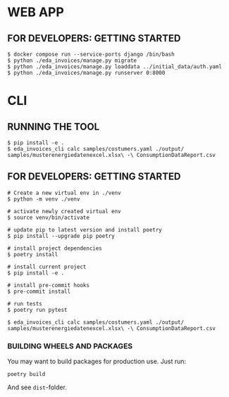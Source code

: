 # WEB APP

## FOR DEVELOPERS: GETTING STARTED

    $ docker compose run --service-ports django /bin/bash
    $ python ./eda_invoices/manage.py migrate
    $ python ./eda_invoices/manage.py loaddata ../initial_data/auth.yaml
    $ python ./eda_invoices/manage.py runserver 0:8000


# CLI

## RUNNING THE TOOL

    $ pip install -e .
    $ eda_invoices_cli calc samples/costumers.yaml ./output/ samples/musterenergiedatenexcel.xlsx\ -\ ConsumptionDataReport.csv


## FOR DEVELOPERS: GETTING STARTED

    # Create a new virtual env in ./venv
    $ python -m venv ./venv

    # activate newly created virtual env
    $ source venv/bin/activate

    # update pip to latest version and install poetry
    $ pip install --upgrade pip poetry

    # install project dependencies
    $ poetry install

    # install current project
    $ pip install -e .

    # install pre-commit hooks
    $ pre-commit install

    # run tests
    $ poetry run pytest

    $ eda_invoices_cli calc samples/costumers.yaml ./output/ samples/musterenergiedatenexcel.xlsx\ -\ ConsumptionDataReport.csv


### BUILDING WHEELS AND PACKAGES

You may want to build packages for production use. Just run:

    poetry build

And see `dist`-folder.

